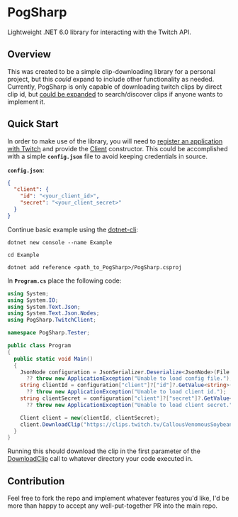 # PogSharp
Lightweight .NET 6.0 library for interacting with the Twitch API.

## Overview
This was created to be a simple clip-downloading library for a personal project, but this *could* expand to include other functionality as needed.
Currently, PogSharp is only capable of downloading twitch clips by direct clip id, but [could be expanded](https://dev.twitch.tv/docs/api/clips) to search/discover clips if anyone wants to implement it.

## Quick Start
In order to make use of the library, you will need to [register an application with Twitch](https://dev.twitch.tv/docs/api/get-started) and provide the [Client](https://github.com/tremorris1999/PogSharp/blob/master/TwitchClient/Client.cs) constructor. This could be accomplished with a simple **`config.json`** file to avoid keeping credentials in source.

**`config.json`**:
```json
{
  "client": {
    "id": "<your_client_id>",
    "secret": "<your_client_secret>"
  }
}
```
Continue basic example using the [dotnet-cli](https://learn.microsoft.com/en-us/dotnet/core/tools/):

`dotnet new console --name Example`

`cd Example`

`dotnet add reference <path_to_PogSharp>/PogSharp.csproj`

In **`Program.cs`** place the following code:

```cs
using System;
using System.IO;
using System.Text.Json;
using System.Text.Json.Nodes;
using PogSharp.TwitchClient;

namespace PogSharp.Tester;

public class Program
{
  public static void Main()
  {
    JsonNode configuration = JsonSerializer.Deserialize<JsonNode>(File.ReadAllText("<path_to_config>/config.json"))
      ?? throw new ApplicationException("Unable to load config file.");
    string clientId = configuration["client"]?["id"]?.GetValue<string>()
      ?? throw new ApplicationException("Unable to load client id.");
    string clientSecret = configuration["client"]?["secret"]?.GetValue<string>()
      ?? throw new ApplicationException("Unable to load client secret.");

    Client client = new(clientId, clientSecret);
    client.DownloadClip("https://clips.twitch.tv/CallousVenomousSoybeanRlyTho-JypQDQpxhf-XU2ly", "test.mp4");
  }
}
```

Running this should download the clip in the first parameter of the [DownloadClip]() call to whatever directory your code executed in.

## Contribution
Feel free to fork the repo and implement whatever features you'd like, I'd be more than happy to accept any well-put-together PR into the main repo.
